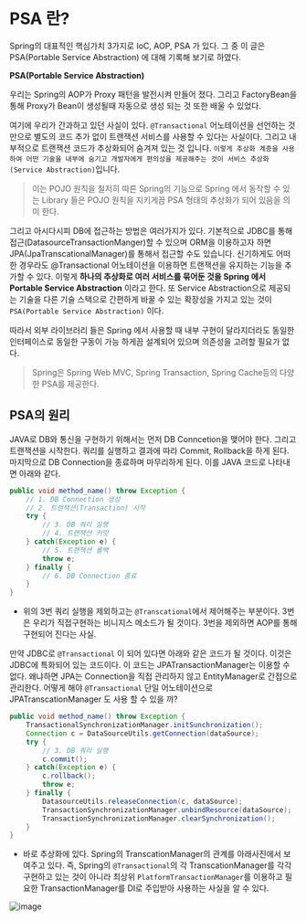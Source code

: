 
  # PSA 란?
  
  Spring의 대표적인 핵심가치 3가지로 IoC, AOP, PSA 가 있다. 그 중 이 글은 PSA(Portable Service Abstraction) 에 대해 기록해 보기로 하였다.
  
  
  __PSA(Portable Service Abstraction)__
  
  우리는 Spring의 AOP가 Proxy 패턴을 발전시켜 만들어 졌다. 그리고 FactoryBean을 통해 Proxy가 Bean이 생성될때 자동으로 생성 되는 것 또한 배울 수 있었다.
  
  여기에 우리가 간과하고 있던 사실이 있다. `@Transactional` 어노테이션을 선언하는 것 만으로 별도의 코드 추가 없이 트랜잭션 서비스를 사용할 수 있다는 사실이다.
  그리고 내부적으로 트랜잭션 코드가 추상화되어 숨겨져 있는 것 입니다.
  `이렇게 추상화 계층을 사용하여 어떤 기술을 내부에 숨기고 개발자에게 편의성을 제공해주는 것이 서비스 추상화(Service Abstraction)`입니다.
  
  > 이는 POJO 원칙을 철저히 따른 Spring의 기능으로 Spring 에서 동작할 수 있는 Library 들은 POJO 원칙을 지키게끔 PSA 형태의 추상화가 되어 있음을 의미 한다.
  
  그리고 아시다시피 DB에 접근하는 방법은 여러가지가 있다. 기본적으로 JDBC를 통해 접근(DatasourceTransactionManger)할 수 있으며 ORM을 이용하고자 하면 JPA(JpaTranscationalManager)를 통해서 접근할 수도 있습니다. 신기하게도 어떠한 경우라도 @Transactional 어노테이션을 이용하면 트랜잭션을 유지하는 기능을 추가할 수 있다.
  이렇게 __하나의 추상화로 여러 서비스를 묶어둔 것을 Spring 에서 Portable Service Abstraction__ 이라고 한다. 또 Service Abstraction으로 제공되는 기술을 다른 기술 스택으로 간편하게 바꿀 수 있는 확장성을 가지고 있는 것이 `PSA(Portable Service Abstraction)` 이다.
  
  따라서 외부 라이브러리 들은 Spring 에서 사용할 때 내부 구현이 달라지더라도 동일한 인터페이스로 동일한 구동이 가능 하게끔 설계되어 있으며 의존성을 고려할 필요가 없다.
  
  > Spring은 Spring Web MVC, Spring Transaction, Spring Cache등의 다양한 PSA를 제공한다.


## PSA의 원리

JAVA로 DB와 통신을 구현하기 위해서는 먼저 DB Conncetion을 맺어야 한다. 그리고 트랜잭션을 시작한다. 쿼리를 실행하고 결과에 따라 Commit, Rollback을 하게 된다. 마지막으로 DB Connection을 종료하며 마무리하게 된다. 이를 JAVA 코드로 나타내면 아래와 같다.

~~~java
public void method_name() throw Exception {
    // 1. DB Connection 생성
    // 2. 트랜잭션(Transaction) 시작
    try {
        // 3. DB 쿼리 실행
        // 4. 트랜잭션 커밋
    } catch(Exception e) {
        // 5. 트랜잭션 롤백
        throw e;
    } finally {
        // 6. DB Connection 종료
    }
}

~~~
  
- 위의 3번 쿼리 실행을 제외하고는 `@Transcational`에서 제어해주는 부분이다. 3번은 우리가 직접구현하는 비니지스 메소드가 될 것이다. 3번을 제외하면 AOP를 통해 구현되어 진다는 사실.

만약 JDBC로 `@Transactional` 이 되어 있다면 아래와 같은 코드가 될 것이다. 이것은 JDBC에 특화되어 있는 코드이다. 이 코드는 JPATransactionManager는 이용할 수 없다. 왜냐하면 JPA는 Connection을 직접 관리하지 않고 EntityManager로 간접으로 관리한다. 어떻게 해야 `@Transactional` 단일 어노테이션으로 JPATranscationManager 도 사용 할 수 있을 까?

~~~java
public void method_name() throw Exception {
    TransactionalSynchronizationManager.initSunchronization();
    Connection c = DataSourceUtils.getConnection(dataSource);
    try {
        // 3. DB 쿼리 실행
        c.commit();
    } catch(Exception e) {
        c.rollback();
        throw e;
    } finally {
        DatasourceUtils.releaseConnection(c, dataSource);
        TransactionSynchronizationManager.unbindResource(dataSource);
        TransactionSynchronizationManager.clearSynchronization();
    }
}
~~~
  
- 바로 추상화에 있다. Spring의 TranscationManager의 관계를 아래사진에서 보여주고 있다. 즉, Spring의 `@Transactional`의 각 TranscationManager를 각각 구현하고 있는 것이 아니라 최상위 `PlatformTransactionManager`를 이용하고 필요한 TransactionManager를 DI로 주입받아 사용하는 사실을 알 수 있다.

![image](https://img1.daumcdn.net/thumb/R1280x0/?scode=mtistory2&fname=https%3A%2F%2Fblog.kakaocdn.net%2Fdn%2FbOLvvy%2FbtqN9MtzKKO%2FmkJukSC9T4xy74ZoOGJmu0%2Fimg.png)


